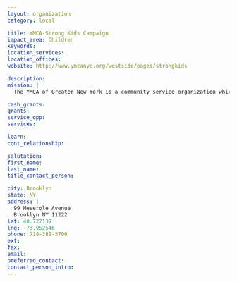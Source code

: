 ```yaml
---
layout: organization
category: local

title: YMCA-Strong Kids Campaign
impact_area: Children
keywords: 
location_services: 
location_offices: 
website: http://www.ymcanyc.org/westside/pages/strongkids

description: 
mission: |
  The YMCA of Greater New York is a community service organization which promotes positive values through programs that build spirit, mind and body, welcoming all people, with a focus on youth. 

cash_grants: 
grants: 
service_opp: 
services: 

learn: 
cont_relationship: 

salutation: 
first_name: 
last_name: 
title_contact_person: 

city: Brooklyn
state: NY
address: |
  99 Meserole Avenue  
  Brooklyn NY 11222
lat: 40.727139
lng: -73.952546
phone: 718-389-3700
ext: 
fax: 
email: 
preferred_contact: 
contact_person_intro: 
---
```

